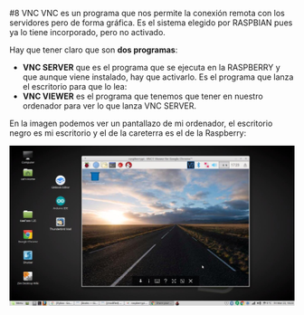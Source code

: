 #8 VNC
VNC es un programa que nos permite la conexión remota con los servidores pero de forma gráfica. Es el sistema elegido por RASPBIAN pues ya lo tiene incorporado, pero no activado.

Hay que tener claro que son **dos programas**:
* **VNC SERVER** que es el programa que se ejecuta en la RASPBERRY y que aunque viene instalado, hay que activarlo. Es el programa que lanza el escritorio para que lo lea:
* **VNC VIEWER** es el programa que tenemos que tener en nuestro ordenador para ver lo que lanza VNC SERVER.

En  la imagen podemos ver un pantallazo de mi ordenador, el escritorio negro es mi escritorio y el de la careterra es el de la Raspberry:

![](/assets/vnc-activar.jpg)

